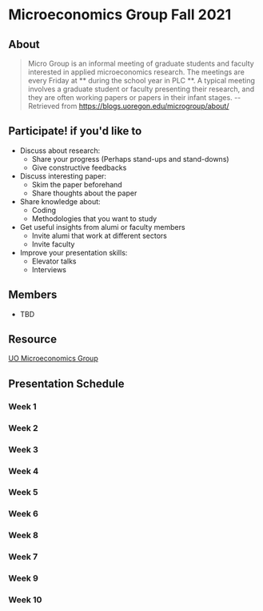 # Microeconomics Group Fall 2021

## About 
> Micro Group is an informal meeting of graduate students and faculty interested in applied microeconomics research.  The meetings are every Friday at ** during the school year in PLC **.  A typical meeting involves a graduate student or faculty presenting their research, and they are often working papers or papers in their infant stages. 
-- Retrieved from  https://blogs.uoregon.edu/microgroup/about/ 


## Participate! if you'd like to 
- Discuss about research: 
  - Share your progress (Perhaps stand-ups and stand-downs)
  - Give constructive feedbacks
- Discuss interesting paper:
  - Skim the paper beforehand
  - Share thoughts about the paper
- Share knowledge about:
  - Coding
  - Methodologies that you want to study
- Get useful insights from alumi or faculty members
  - Invite alumi that work at different sectors 
  - Invite faculty 
- Improve your presentation skills:
  - Elevator talks
  - Interviews

## Members
- TBD

## Resource
[UO Microeconomics Group](https://blogs.uoregon.edu/microgroup/about/)


## Presentation Schedule
### Week 1

### Week 2

### Week 3
### Week 4
### Week 5
### Week 6
### Week 8
### Week 7
### Week 9
### Week 10




